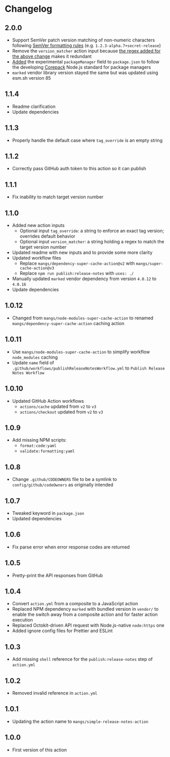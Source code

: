 # Changelog

## 2.0.0

- Support SemVer patch version matching of non-numeric characters following [SemVer formatting rules](https://semver.org/#semantic-versioning-specification-semver) (e.g. `1.2.3-alpha.7+secret-release`)
- Remove the `version_matcher` action input because [the regex added for the above change](https://semver.org/#is-there-a-suggested-regular-expression-regex-to-check-a-semver-string) makes it redundant
- [Added](https://github.com/mangs/simple-release-notes-action/blob/main/package.json#L21) the experimental `packageManager` field to `package.json` to follow the developing [Corepack](https://nodejs.org/api/corepack.html) Node.js standard for package managers
- `marked` vendor library version stayed the same but was updated using esm.sh version 85

## 1.1.4

- Readme clarification
- Update dependencies

## 1.1.3

- Properly handle the default case where `tag_override` is an empty string

## 1.1.2

- Correctly pass GitHub auth token to this action so it can publish

## 1.1.1

- Fix inability to match target version number

## 1.1.0

- Added new action inputs
  - Optional input `tag_override`: a string to enforce an exact tag version; overrides default behavior
  - Optional input `version_matcher`: a string holding a regex to match the target version number
- Updated readme with new inputs and to provide some more clarity
- Updated workflow files
  - Replace `mangs/dependency-super-cache-action@v2` with `mangs/super-cache-action@v3`
  - Replace `npm run publish:release-notes` with `uses: ./`
- Manually updated `marked` vendor dependency from version `4.0.12` to `4.0.16`
- Update dependencies

## 1.0.12

- Changed from `mangs/node-modules-super-cache-action` to renamed `mangs/dependency-super-cache-action` caching action

## 1.0.11

- Use `mangs/node-modules-super-cache-action` to simplify workflow `node_modules` caching
- Update `name` field of `.github/workflows/publishReleaseNotesWorkflow.yml` to `Publish Release Notes Workflow`

## 1.0.10

- Updated GitHub Action workflows
  - `actions/cache` updated from `v2` to `v3`
  - `actions/checkout` updated from `v2` to `v3`

## 1.0.9

- Add missing NPM scripts:
  - `format:code:yaml`
  - `validate:formatting:yaml`

## 1.0.8

- Change `.github/CODEOWNERS` file to be a symlink to `config/github/codeOwners` as originally intended

## 1.0.7

- Tweaked keyword in `package.json`
- Updated dependencies

## 1.0.6

- Fix parse error when error response codes are returned

## 1.0.5

- Pretty-print the API responses from GitHub

## 1.0.4

- Convert `action.yml` from a composite to a JavaScript action
- Replaced NPM dependency `marked` with bundled version in `vendor/` to enable the switch away from a composite action and for faster action execution
- Replaced Octokit-driven API request with Node.js-native `node:https` one
- Added ignore config files for Prettier and ESLint

## 1.0.3

- Add missing `shell` reference for the `publish:release-notes` step of `action.yml`

## 1.0.2

- Removed invalid reference in `action.yml`

## 1.0.1

- Updating the action name to `mangs/simple-release-notes-action`

## 1.0.0

- First version of this action
